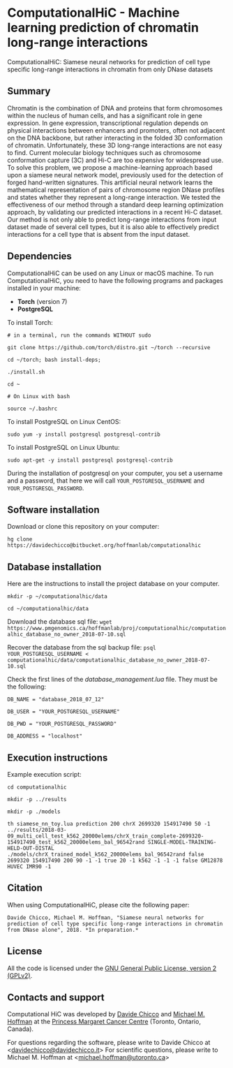# ComputationalHiC - Machine learning prediction of chromatin long-range interactions #

ComputationalHiC: Siamese neural networks for prediction of cell type specific long-range interactions in chromatin from only DNase datasets


## Summary ##
Chromatin is the combination of DNA and proteins that form chromosomes within the nucleus of human cells, and has a significant role in gene expression. In gene expression, transcriptional regulation depends on physical interactions between enhancers and promoters, often not adjacent on the DNA backbone, but rather interacting in the folded 3D conformation of chromatin. Unfortunately, these 3D long-range interactions are not easy to find. Current molecular biology techniques such as chromosome conformation capture (3C) and Hi-C are too expensive for widespread use. To solve this problem, we propose a machine-learning approach based upon a siamese neural network model, previously used for the detection of forged hand-written signatures. This artificial neural network learns the mathematical representation of pairs of chromosome region DNase profiles and states whether they represent a long-range interaction. We tested the effectiveness of our method through a standard deep learning optimization approach, by validating our predicted interactions in a recent Hi-C dataset. Our method is not only able to predict long-range interactions from input dataset made of several cell types, but it is also able to effectively predict interactions for a cell type that is absent from the input dataset.

## Dependencies ##
ComputationalHiC can be used on any Linux or macOS machine.
To run ComputationalHiC, you need to have the following programs and packages installed in your machine:

* **Torch** (version 7)
* **PostgreSQL** 

To install Torch:

`# in a terminal, run the commands WITHOUT sudo`

`git clone https://github.com/torch/distro.git ~/torch --recursive`

`cd ~/torch; bash install-deps;`

`./install.sh`

`cd ~`

`# On Linux with bash`

`source ~/.bashrc`

To install PostgreSQL on Linux CentOS:

`sudo yum -y install postgresql postgresql-contrib`

To install PostgreSQL on Linux Ubuntu:

`sudo apt-get -y install postgresql postgresql-contrib`

During the installation of postgresql on your computer, you set a username and a password, that here we will call `YOUR_POSTGRESQL_USERNAME` and `YOUR_POSTGRESQL_PASSWORD`.

## Software installation ##
Download or clone this repository on your computer:

`hg clone https://davidechicco@bitbucket.org/hoffmanlab/computationalhic`


## Database installation ##
Here are the instructions to install the project database on your computer.

`mkdir -p ~/computationalhic/data`

`cd ~/computationalhic/data`

Download the database sql file:
`wget https://www.pmgenomics.ca/hoffmanlab/proj/computationalhic/computationalhic_database_no_owner_2018-07-10.sql`

 
Recover the database from the sql backup file:
`psql YOUR_POSTGRESQL_USERNAME < computationalhic/data/computationalhic_database_no_owner_2018-07-10.sql`
 
Check the first lines of the *database_management.lua* file. They must be the following:

`DB_NAME = "database_2018_07_12"`

`DB_USER = "YOUR_POSTGRESQL_USERNAME"`

`DB_PWD = "YOUR_POSTGRESQL_PASSWORD"`

`DB_ADDRESS = "localhost"`


## Execution instructions ##
Example execution script:

`cd computationalhic`

`mkdir -p ../results`

`mkdir -p ./models`

`th siamese_nn_toy.lua prediction 200 chrX 2699320 154917490 50 -1 ../results/2018-03-09_multi_cell_test_k562_20000elems/chrX_train_complete-2699320-154917490_test_k562_20000elems_bal_96542rand SINGLE-MODEL-TRAINING-HELD-OUT-DISTAL ./models/chrX_trained_model_k562_20000elems_bal_96542rand false 2699320 154917490 200 90 -1 -1 true 20 -1 k562 -1 -1 -1 false GM12878 HUVEC IMR90 -1`

## Citation ##
When using ComputationalHiC, please cite the following paper:

`Davide Chicco, Michael M. Hoffman, "Siamese neural networks for prediction of cell type specific long-range interactions in chromatin from DNase alone", 2018. *In preparation.*`

## License ##
All the code is licensed under the [GNU General Public License, version 2 (GPLv2)](http://www.gnu.org/licenses/gpl-2.0-standalone.html).


## Contacts and support ##
Computational HiC was developed by [Davide Chicco](http://www.DavideChicco.it) and [Michael M. Hoffman](http://www.hoffmanlab.org) at the [Princess Margaret Cancer Centre](http://www.uhn.ca/PrincessMargaret/Research/) (Toronto, Ontario, Canada).

For questions regarding the software, please write to Davide Chicco at <[davidechicco@davidechicco.it](mailto:davidechicco@davidechicco.it)>
For scientific questions, please write to Michael M. Hoffman at <[michael.hoffman@utoronto.ca](mailto:michael.hoffman@utoronto.ca)>